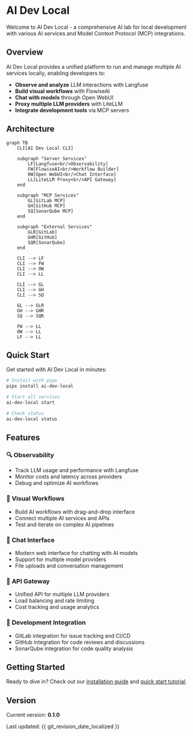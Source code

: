 # AI Dev Local

Welcome to AI Dev Local - a comprehensive AI lab for local development with various AI services and Model Context Protocol (MCP) integrations.

## Overview

AI Dev Local provides a unified platform to run and manage multiple AI services locally, enabling developers to:

- **Observe and analyze** LLM interactions with Langfuse
- **Build visual workflows** with FlowiseAI
- **Chat with models** through Open WebUI
- **Proxy multiple LLM providers** with LiteLLM
- **Integrate development tools** via MCP servers

## Architecture

```mermaid
graph TB
    CLI[AI Dev Local CLI]
    
    subgraph "Server Services"
        LF[Langfuse<br/>Observability]
        FW[FlowiseAI<br/>Workflow Builder]
        OW[Open WebUI<br/>Chat Interface]
        LL[LiteLLM Proxy<br/>API Gateway]
    end
    
    subgraph "MCP Services"
        GL[GitLab MCP]
        GH[GitHub MCP]
        SQ[SonarQube MCP]
    end
    
    subgraph "External Services"
        GLR[GitLab]
        GHR[GitHub]
        SQR[SonarQube]
    end
    
    CLI --> LF
    CLI --> FW
    CLI --> OW
    CLI --> LL
    
    CLI --> GL
    CLI --> GH
    CLI --> SQ
    
    GL --> GLR
    GH --> GHR
    SQ --> SQR
    
    FW --> LL
    OW --> LL
    LF --> LL
```

## Quick Start

Get started with AI Dev Local in minutes:

```bash
# Install with pipx
pipx install ai-dev-local

# Start all services
ai-dev-local start

# Check status
ai-dev-local status
```

## Features

### 🔍 **Observability**
- Track LLM usage and performance with Langfuse
- Monitor costs and latency across providers
- Debug and optimize AI workflows

### 🎨 **Visual Workflows**
- Build AI workflows with drag-and-drop interface
- Connect multiple AI services and APIs
- Test and iterate on complex AI pipelines

### 💬 **Chat Interface**
- Modern web interface for chatting with AI models
- Support for multiple model providers
- File uploads and conversation management

### 🚀 **API Gateway**
- Unified API for multiple LLM providers
- Load balancing and rate limiting
- Cost tracking and usage analytics

### 🔧 **Development Integration**
- GitLab integration for issue tracking and CI/CD
- GitHub integration for code reviews and discussions
- SonarQube integration for code quality analysis

## Getting Started

Ready to dive in? Check out our [installation guide](getting-started/installation.md) and [quick start tutorial](getting-started/quick-start.md).

## Version

Current version: **0.1.0**

Last updated: {{ git_revision_date_localized }}
